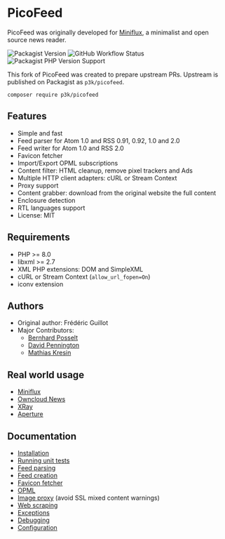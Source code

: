 PicoFeed
========

PicoFeed was originally developed for [Miniflux](http://miniflux.net), a minimalist and open source news reader.

![Packagist Version](https://img.shields.io/packagist/v/lostfocus/picofeed)
![GitHub Workflow Status](https://img.shields.io/github/actions/workflow/status/lostfocus/picofeed/test.yaml?branch=php8-dev)
![Packagist PHP Version Support](https://img.shields.io/packagist/php-v/lostfocus/picofeed)

This fork of PicoFeed was created to prepare upstream PRs. 
Upstream is published on Packagist as `p3k/picofeed`.

```
composer require p3k/picofeed
```

Features
--------

- Simple and fast
- Feed parser for Atom 1.0 and RSS 0.91, 0.92, 1.0 and 2.0
- Feed writer for Atom 1.0 and RSS 2.0
- Favicon fetcher
- Import/Export OPML subscriptions
- Content filter: HTML cleanup, remove pixel trackers and Ads
- Multiple HTTP client adapters: cURL or Stream Context
- Proxy support
- Content grabber: download from the original website the full content
- Enclosure detection
- RTL languages support
- License: MIT

Requirements
------------

- PHP >= 8.0
- libxml >= 2.7
- XML PHP extensions: DOM and SimpleXML
- cURL or Stream Context (`allow_url_fopen=On`)
- iconv extension

Authors
-------

- Original author: Frédéric Guillot
- Major Contributors:
    - [Bernhard Posselt](https://github.com/Raydiation)
    - [David Pennington](https://github.com/Xeoncross)
    - [Mathias Kresin](https://github.com/mkresin)

Real world usage
----------------

- [Miniflux](http://miniflux.net)
- [Owncloud News](https://github.com/owncloud/news)
- [XRay](https://github.com/aaronpk/xray)
- [Aperture](https://aperture.p3k.io)

Documentation
-------------

- [Installation](docs/installation.markdown)
- [Running unit tests](docs/tests.markdown)
- [Feed parsing](docs/feed-parsing.markdown)
- [Feed creation](docs/feed-creation.markdown)
- [Favicon fetcher](docs/favicon.markdown)
- [OPML](docs/opml.markdown)
- [Image proxy](docs/image-proxy.markdown) (avoid SSL mixed content warnings)
- [Web scraping](docs/grabber.markdown)
- [Exceptions](docs/exceptions.markdown)
- [Debugging](docs/debugging.markdown)
- [Configuration](docs/config.markdown)
